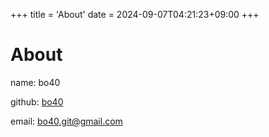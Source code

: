 +++
title = 'About'
date = 2024-09-07T04:21:23+09:00
+++

# About

name: bo40

github: [bo40](https://github.com/bo40)

email: bo40.git@gmail.com

